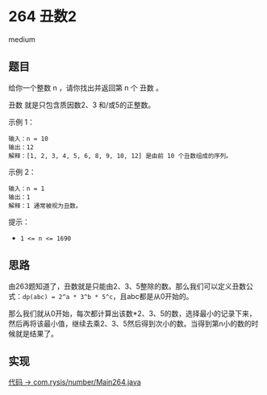 # 264 丑数2

medium

## 题目

给你一个整数 n ，请你找出并返回第 n 个 丑数 。

丑数 就是只包含质因数2、3 和/或5的正整数。

示例 1：
```
输入：n = 10
输出：12
解释：[1, 2, 3, 4, 5, 6, 8, 9, 10, 12] 是由前 10 个丑数组成的序列。
```
示例 2：
```
输入：n = 1
输出：1
解释：1 通常被视为丑数。
```

提示：

- `1 <= n <= 1690`


## 思路

由263题知道了，丑数就是只能由2、3、5整除的数。那么我们可以定义丑数公式：`dp(abc) = 2^a * 3^b * 5^c`，且abc都是从0开始的。

那么我们就从0开始，每次都计算出该数*2、3、5的数，选择最小的记录下来，然后再将该最小值，继续去乘2、3、5然后得到次小的数。当得到第n小的数的时候就是结果了。

## 实现

[代码 -> com.rysis/number/Main264.java](../../src/com/rysis/number/Main264.java)